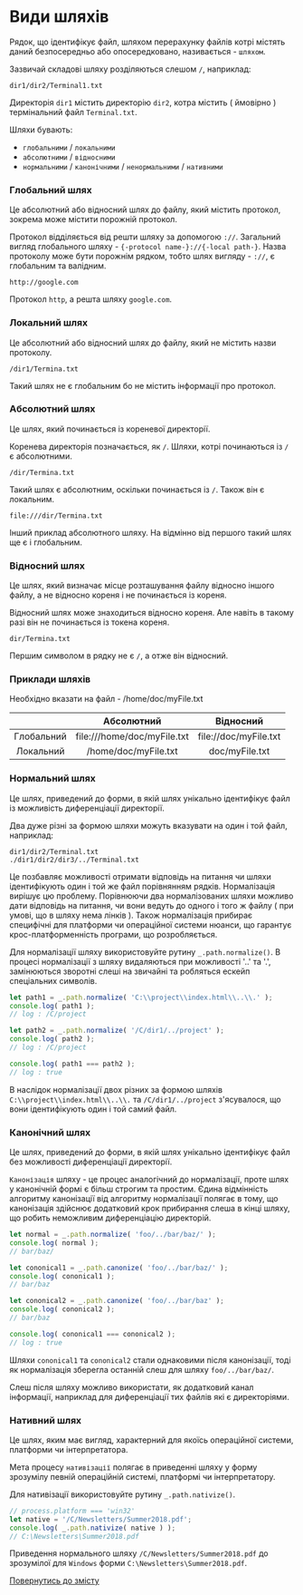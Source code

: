 # Види шляхів

Рядок, що ідентифікує файл, шляхом перерахунку файлів котрі містять даний безпосередньо або опосередковано, називається - `шляхом`.

Зазвичай складові шляху розділяються слешом `/`, наприклад:

```
dir1/dir2/Terminal1.txt
```

Директорія `dir1` містить директорію `dir2`, котра містить ( ймовірно ) термінальний файл `Terminal.txt`.

Шляхи бувають:

- `глобальними` / `локальними`
- `абсолютними` / `відносними`
- `нормальними` / `канонічними` / `ненормальними` / `нативними`

### Глобальний шлях

Це абсолютний або відносний шлях до файлу, який містить протокол, зокрема може містити порожній протокол.

Протокол відділяється від решти шляху за допомогою `://`. Загальний вигляд глобального шляху - `{-protocol name-}://{-local path-}`. Назва протоколу може бути порожнім рядком, тобто шлях вигляду - `://`, є глобальним та валідним.

```
http://google.com
```

Протокол `http`, а решта шляху `google.com`.

### Локальний шлях

Це абсолютний або відносний шлях до файлу, який не містить назви протоколу.

```
/dir1/Termina.txt
```

Такий шлях не є глобальним бо не містить інформації про протокол.

### Абсолютний шлях

Це шлях, який починається із кореневої директорії.

Коренева директорія позначається, як `/`. Шляхи, котрі починаються із `/` є абсолютними.

```
/dir/Termina.txt
```

Такий шлях є абсолютним, оскільки починається із `/`. Також він є локальним.

```
file:///dir/Termina.txt
```

Інший приклад абсолютного шляху. На відмінно від першого такий шлях ще є і глобальним.

### Відносний шлях

Це шлях, який визначає місце розташування файлу відносно іншого файлу, а не відносно кореня і не починається із кореня.

Відносний шлях може знаходиться відносно кореня. Але навіть в такому разі він не починається із токена кореня.

```
dir/Termina.txt
```

Першим символом в рядку не є `/`, а отже він відносний.

### Приклади шляхів

Необхідно вказати на файл - /home/doc/myFile.txt

||Абсолютний|Відносний|
|:-:|:-:|:-:|
|Глобальний|file:///home/doc/myFile.txt|file://doc/myFile.txt|
|Локальний|/home/doc/myFile.txt|doc/myFile.txt|

### Нормальний шлях

Це шлях, приведений до форми, в якій шлях унікально ідентифікує файл із можливість диференціації директорії.

Два дуже різні за формою шляхи можуть вказувати на один і той файл, наприклад:

```
dir1/dir2/Terminal.txt
./dir1/dir2/dir3/../Terminal.txt
```

Це позбавляє можливості отримати відповідь на питання чи шляхи ідентифікують один і той же файл порівнянням рядків. Нормалізація вирішує цю проблему. Порівнюючи два нормалізованих шляхи можливо дати відповідь на питання, чи вони ведуть до одного і того ж файлу ( при умові, що в шляху нема лінків ). Також нормалізація прибирає специфічні для платформи чи операційної системи нюанси, що гарантує крос-платформенність програми, що розробляється.

Для нормалізації шляху використовуйте рутину `_.path.normalize()`. В процесі нормалізації з шляху видаляються при можливості '..' та '.', замінюються зворотні слеші на звичайні та робляться ескейп спеціальних символів.

```js
let path1 = _.path.normalize( 'C:\\project\\index.html\\..\\.' );
console.log( path1 );
// log : /C/project

let path2 = _.path.normalize( '/C/dir1/../project' );
console.log( path2 );
// log : /C/project

console.log( path1 === path2 );
// log : true
```

В наслідок нормалізації двох різних за формою шляхів `C:\\project\\index.html\\..\\.` та `/C/dir1/../project` з'ясувалося, що вони ідентифікують один і той самий файл.

### Канонічний шлях

Це шлях, приведений до форми, в якій шлях унікально ідентифікує файл без можливості диференціації директорії.

`Канонізація` шляху - це процес аналогічний до нормалізації, проте шлях у канонічній формі є більш строгим та простим. Єдина відмінність алгоритму канонізації від алгоритму нормалізації полягає в тому, що канонізація здійснює додатковий крок прибирання слеша в кінці шляху, що робить неможливим диференціацію директорій.

```js
let normal = _.path.normalize( 'foo/../bar/baz/' );
console.log( normal );
// bar/baz/

let cononical1 = _.path.canonize( 'foo/../bar/baz/' );
console.log( cononical1 );
// bar/baz

let cononical2 = _.path.canonize( 'foo/../bar/baz' );
console.log( cononical2 );
// bar/baz

console.log( cononical1 === cononical2 );
// log : true
```

Шляхи `cononical1` та `cononical2` стали однаковими після канонізації, тоді як нормалізація зберегла останній слеш для шляху `foo/../bar/baz/`.

Слеш після шляху можливо використати, як додатковий канал інформації, наприклад для диференціації тих файлів які є директоріями.

### Нативний шлях

Це шлях, яким має вигляд, характерний для якоїсь операційної системи, платформи чи інтерпретатора.

Мета процесу `нативізації` полягає в приведенні шляху у форму зрозумілу певній операційній системі, платформі чи інтерпретатору.

Для нативізації використовуйте рутину `_.path.nativize()`.

```js
// process.platform === 'win32'
let native = '/C/Newsletters/Summer2018.pdf';
console.log( _.path.nativize( native ) );
// C:\Newsletters\Summer2018.pdf
```

Приведення нормального шляху `/C/Newsletters/Summer2018.pdf` до зрозумілої для `Windows` форми `C:\Newsletters\Summer2018.pdf`.

[Повернутись до змісту](../README.md#концепції)
